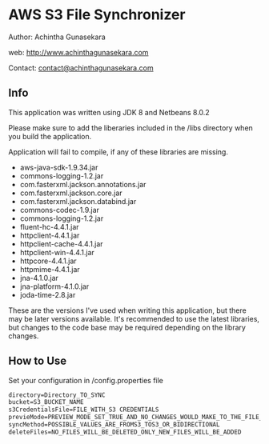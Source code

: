 AWS S3 File Synchronizer
========================

Author: Achintha Gunasekara

web: http://www.achinthagunasekara.com

Contact: contact@achinthagunasekara.com

Info
----
This application was written using JDK 8 and Netbeans 8.0.2

Please make sure to add the liberaries included in the /libs directory when you build the application.

Application will fail to compile, if any of these libraries are missing.

* aws-java-sdk-1.9.34.jar
* commons-logging-1.2.jar
* com.fasterxml.jackson.annotations.jar
* com.fasterxml.jackson.core.jar
* com.fasterxml.jackson.databind.jar
* commons-codec-1.9.jar
* commons-logging-1.2.jar
* fluent-hc-4.4.1.jar
* httpclient-4.4.1.jar
* httpclient-cache-4.4.1.jar
* httpclient-win-4.4.1.jar
* httpcore-4.4.1.jar
* httpmime-4.4.1.jar
* jna-4.1.0.jar
* jna-platform-4.1.0.jar
* joda-time-2.8.jar

These are the versions I've used when writing this application, but there may be later versions available. It's recommended to use the latest libraries, but changes to the code base may be required depending on the library changes.

How to Use
----------
Set your configuration in /config.properties file

```html
directory=Directory_TO_SYNC
bucket=S3_BUCKET_NAME
s3CredentialsFile=FILE_WITH_S3 CREDENTIALS
previeMode=PREVIEW_MODE_SET_TRUE_AND_NO_CHANGES_WOULD_MAKE_TO_THE_FILE_SYSTEM
syncMethod=POSSIBLE_VALUES_ARE_FROMS3_TOS3_OR_BIDIRECTIONAL
deleteFiles=NO_FILES_WILL_BE_DELETED_ONLY_NEW_FILES_WILL_BE_ADDED
```
